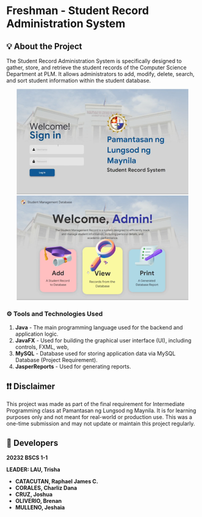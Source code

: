 # Freshman - Student Record Administration System

## 💡 About the Project

The Student Record Administration System is specifically designed to gather, store, and retrieve the student records of the Computer Science Department at PLM. It allows administrators to add, modify, delete, search, and sort student information within the student database.

<p align="center">
  <img src="images/login.png" alt="demo 3" width="450"/>
  <img src="images/dashboard.png" alt="demo 2" width="450" hspace="10"/>
</p>

### **⚙ Tools and Technologies Used**

1. **Java** - The main programming language used for the backend and application logic.
2. **JavaFX** - Used for building the graphical user interface (UI), including controls, FXML, web, 
5. **MySQL** - Database used for storing application data via MySQL Database (Project Requirement).
6. **JasperReports** - Used for generating reports.

## ❗❗ Disclaimer

This project was made as part of the final requirement for Intermediate Programming class at Pamantasan ng Lungsod ng Maynila. It is for learning purposes only and not meant for real-world or production use. This was a one-time submission and may not update or maintain this project regularly.

## 👥 Developers

<b>20232 BSCS 1-1

<b>LEADER: LAU, Trisha

-   CATACUTAN, Raphael James C.
-   CORALES, Charliz Dana
-   CRUZ, Joshua
-   OLIVERIO, Brenan
-   MULLENO, Jeshaia